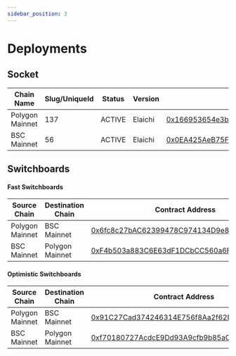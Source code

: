 ```yaml
---
sidebar_position: 3
---
```


# Deployments

## Socket

| Chain Name               | Slug/UniqueId | Status | Version | Contract Address                                                                                                                                |
| ------------------------ | ------------- | ------ | ------- | ------------------------------------------------------------------------------------------------------------------------------------- |
| Polygon Mainnet          | 137           | ACTIVE | Elaichi   | [0x166953654e3b38C53A7e79B3813104AfABE63582](https://polygonscan.com/address/0x38e55351Dc02320A555b137e559D71f213694c15)              |
| BSC Mainnet              | 56            | ACTIVE | Elaichi   | [0x0EA425AeB75F5B2027Cbe8c70b821E3D3490da8e](https://bscscan.com/address/0x38e55351Dc02320A555b137e559D71f213694c15)                  |

## Switchboards

#### Fast Switchboards
| Source Chain             | Destination Chain |  Contract Address                                                                                                            |
| ------------------------ | ----------------- |  --------------------------------------------------------------------------------------------------------------------------- |
| Polygon Mainnet          |  BSC Mainnet      | [0x6fc8c27bAC62399478C974134D9e88EA71Ba162C](https://polygonscan.com/address/0x38e55351Dc02320A555b137e559D71f213694c15)     |
| BSC Mainnet              |  Polygon Mainnet  | [0xF4b503a883C6E63dF1DCbCC560a6FBd28a2e9Ac5](https://bscscan.com/address/0x38e55351Dc02320A555b137e559D71f213694c15)         |

#### Optimistic Switchboards
| Source Chain             | Destination Chain |  Contract Address                                                                                                            |
| ------------------------ | ----------------- |  --------------------------------------------------------------------------------------------------------------------------- |
| Polygon Mainnet          |  BSC Mainnet      | [0x91C27Cad374246314E756f8Aa2f62F433d6F102C](https://polygonscan.com/address/0x38e55351Dc02320A555b137e559D71f213694c15)     |
| BSC Mainnet              |  Polygon Mainnet  | [0xf70180727AcdcE9Dd93A9cfb9b85aCF15aF3275A](https://bscscan.com/address/0x38e55351Dc02320A555b137e559D71f213694c15)         |
